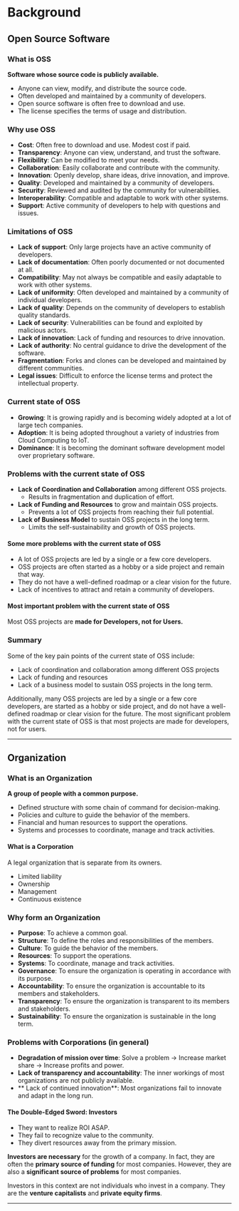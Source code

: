 # Background

## Open Source Software

### What is OSS

**Software whose source code is publicly available.**

- Anyone can view, modify, and distribute the source code.
- Often developed and maintained by a community of developers.
- Open source software is often free to download and use.
- The license specifies the terms of usage and distribution.

### Why use OSS

- **Cost**: Often free to download and use. Modest cost if paid.
- **Transparency**: Anyone can view, understand, and trust the software.
- **Flexibility**: Can be modified to meet your needs.
- **Collaboration**: Easily collaborate and contribute with the community.
- **Innovation**: Openly develop, share ideas, drive innovation, and improve.
- **Quality**: Developed and maintained by a community of developers.
- **Security**: Reviewed and audited by the community for vulnerabilities.
- **Interoperability**: Compatible and adaptable to work with other systems.
- **Support**: Active community of developers to help with questions and issues.

### Limitations of OSS

- **Lack of support**: Only large projects have an active community of developers.
- **Lack of documentation**: Often poorly documented or not documented at all.
- **Compatibility**: May not always be compatible and easily adaptable to work with other systems.
- **Lack of uniformity**: Often developed and maintained by a community of individual developers.
- **Lack of quality**: Depends on the community of developers to establish quality standards.
- **Lack of security**: Vulnerabilities can be found and exploited by malicious actors.
- **Lack of innovation**: Lack of funding and resources to drive innovation.
- **Lack of authority**: No central guidance to drive the development of the software.
- **Fragmentation**: Forks and clones can be developed and maintained by different communities.
- **Legal issues**: Difficult to enforce the license terms and protect the intellectual property.

### Current state of OSS

- **Growing**: It is growing rapidly and is becoming widely adopted at a lot of large tech companies.
- **Adoption**: It is being adopted throughout a variety of industries from Cloud Computing to IoT.
- **Dominance**: It is becoming the dominant software development model over proprietary software.

### Problems with the current state of OSS

- **Lack of Coordination and Collaboration** among different OSS projects.
  - Results in fragmentation and duplication of effort.
- **Lack of Funding and Resources** to grow and maintain OSS projects.
  - Prevents a lot of OSS projects from reaching their full potential.
- **Lack of Business Model** to sustain OSS projects in the long term.
  - Limits the self-sustainability and growth of OSS projects.

#### Some more problems with the current state of OSS

- A lot of OSS projects are led by a single or a few core developers.
- OSS projects are often started as a hobby or a side project and remain that way.
- They do not have a well-defined roadmap or a clear vision for the future.
- Lack of incentives to attract and retain a community of developers.

#### Most important problem with the current state of OSS

Most OSS projects are **made for Developers, not for Users.**

### Summary

Some of the key pain points of the current state of OSS include:
- Lack of coordination and collaboration among different OSS projects
- Lack of funding and resources
- Lack of a business model to sustain OSS projects in the long term. 

Additionally, many OSS projects are led by a single or a few core developers, are started as a hobby or side project, and do not have a well-defined roadmap or clear vision for the future.
The most significant problem with the current state of OSS is that most projects are made for developers, not for users.

---

## Organization

### What is an Organization

**A group of people with a common purpose.**

- Defined structure with some chain of command for decision-making.
- Policies and culture to guide the behavior of the members.
- Financial and human resources to support the operations.
- Systems and processes to coordinate, manage and track activities.

#### What is a Corporation

A legal organization that is separate from its owners.

- Limited liability
- Ownership
- Management
- Continuous existence

### Why form an Organization

- **Purpose**: To achieve a common goal.
- **Structure**: To define the roles and responsibilities of the members.
- **Culture**: To guide the behavior of the members.
- **Resources**: To support the operations.
- **Systems**: To coordinate, manage and track activities.
- **Governance**: To ensure the organization is operating in accordance with its purpose.
- **Accountability**: To ensure the organization is accountable to its members and stakeholders.
- **Transparency**: To ensure the organization is transparent to its members and stakeholders.
- **Sustainability**: To ensure the organization is sustainable in the long term.

### Problems with Corporations (in general)

- **Degradation of mission over time**: Solve a problem -> Increase market share -> Increase profits and power.
- **Lack of transparency and accountability**: The inner workings of most organizations are not publicly available.
- ** Lack of continued innovation**: Most organizations fail to innovate and adapt in the long run.

#### The Double-Edged Sword: Investors

- They want to realize ROI ASAP.
- They fail to recognize value to the community.
- They divert resources away from the primary mission.

**Investors are necessary** for the growth of a company.
In fact, they are often the **primary source of funding** for most companies.
However, they are also a **significant source of problems** for most companies.

Investors in this context are not individuals who invest in a company.
They are the **venture capitalists** and **private equity firms**.

---
